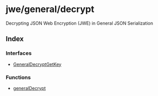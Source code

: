 # jwe/general/decrypt

Decrypting JSON Web Encryption (JWE) in General JSON Serialization

## Index

### Interfaces

- [GeneralDecryptGetKey](interfaces/GeneralDecryptGetKey.md)

### Functions

- [generalDecrypt](functions/generalDecrypt.md)
